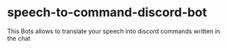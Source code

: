 # speech-to-command-discord-bot
This Bots allows to translate your speech into discord commands written in the chat
